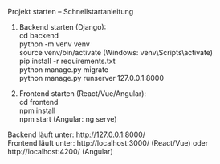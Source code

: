 Projekt starten – Schnellstartanleitung  

1. Backend starten (Django):  
cd backend  
python -m venv venv  
source venv/bin/activate (Windows: venv\Scripts\activate)  
pip install -r requirements.txt  
python manage.py migrate  
python manage.py runserver 127.0.0.1:8000  

2. Frontend starten (React/Vue/Angular):  
cd frontend  
npm install  
npm start (Angular: ng serve)  

Backend läuft unter: http://127.0.0.1:8000/  
Frontend läuft unter: http://localhost:3000/ (React/Vue) oder http://localhost:4200/ (Angular)  
